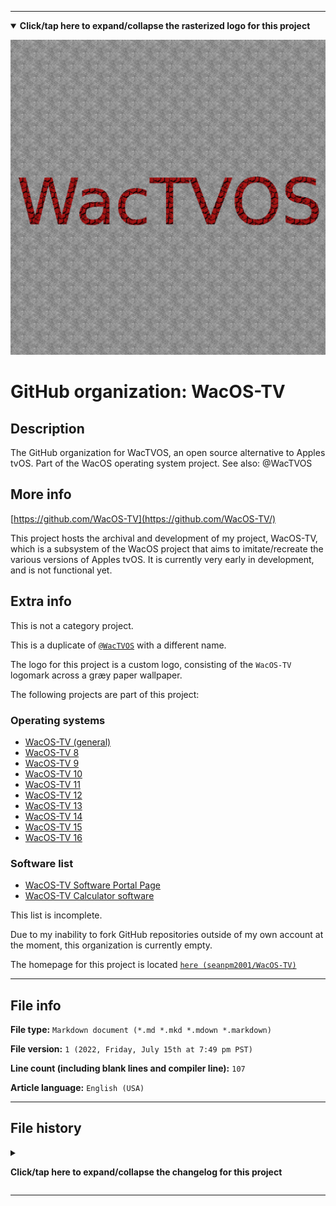 
***

<!--
<details><summary><b lang="en">Click/tap here to expand/collapse the vectorized logo for this project</b></summary>

![WichCraft_Icon_1024px.svg failed to load. The file may be missing or corrupt. Check the file path for errors first.](/AdditionalInfo/2/WacOS-TV/WichCraft_Icon_1024px.svg)

</details>
!-->

<details open><summary><b lang="en">Click/tap here to expand/collapse the rasterized logo for this project</b></summary>

![WacTVOS_Logo_V1_1280px_HighCompression.png failed to load. The file may be missing or corrupt. Check the file path for errors first.](/AdditionalInfo/2/WacOS-TV/WacTVOS_Logo_V1_1280px_HighCompression.png)

</details>

# GitHub organization: WacOS-TV

## Description

The GitHub organization for WacTVOS, an open source alternative to Apples tvOS. Part of the WacOS operating system project. See also: @WacTVOS

## More info

[https://github.com/WacOS-TV](https://github.com/WacOS-TV/)

This project hosts the archival and development of my project, WacOS-TV, which is a subsystem of the WacOS project that aims to imitate/recreate the various versions of Apples tvOS. It is currently very early in development, and is not functional yet.

## Extra info

This is not a category project.

This is a duplicate of [`@WacTVOS`](/AdditionalInfo/2/WacTVOS/) with a different name.

The logo for this project is a custom logo, consisting of the `WacOS-TV` logomark across a græy paper wallpaper.

The following projects are part of this project:

### Operating systems

- [WacOS-TV (general)](https://github.com/seanpm2001/WacOS-TV/)
- [WacOS-TV 8](https://github.com/seanpm2001/WacOS-TV_8/)
- [WacOS-TV 9](https://github.com/seanpm2001/WacOS-TV_9/)
- [WacOS-TV 10](https://github.com/seanpm2001/WacOS-TV_10/)
- [WacOS-TV 11](https://github.com/seanpm2001/WacOS-TV_11/)
- [WacOS-TV 12](https://github.com/seanpm2001/WacOS-TV_12/)
- [WacOS-TV 13](https://github.com/seanpm2001/WacOS-TV_13/)
- [WacOS-TV 14](https://github.com/seanpm2001/WacOS-TV_14/)
- [WacOS-TV 15](https://github.com/seanpm2001/WacOS-TV_15/)
- [WacOS-TV 16](https://github.com/seanpm2001/WacOS-TV_16/)

### Software list

- [WacOS-TV Software Portal Page](https://github.com/seanpm2001/WacOS_WacOS-TV_Software/)
- [WacOS-TV Calculator software](https://github.com/seanpm2001/WacOS_WacOS-TV_Software_Calculator/)

This list is incomplete.

Due to my inability to fork GitHub repositories outside of my own account at the moment, this organization is currently empty.

The homepage for this project is located [`here (seanpm2001/WacOS-TV)`](https://github.com/seanpm2001/WacOS-TV/)

<!--
There is no current home repository for this project.
!-->

***

## File info

**File type:** `Markdown document (*.md *.mkd *.mdown *.markdown)`

**File version:** `1 (2022, Friday, July 15th at 7:49 pm PST)`

**Line count (including blank lines and compiler line):** `107`

**Article language:** `English (USA)`

***

## File history

<details><summary><p lang="en"><b>Click/tap here to expand/collapse the changelog for this project</b></p></summary>

<details><summary><p lang="en"><b>Version 1 (2022, Friday, July 15th at 7:49 pm PST)</b></p></summary>

**This version was made by:** [`@seanpm2001`](https://github.com/seanpm2001/)

> Changes:

- [x] Started the file
- [x] Referenced the organization icon (raster)
<!--  - [x] Referenced the organization icon (vector) !-->
- [x] Added the organization description
- [x] Added the `more info` section
- [x] Added the `extra info` section
- [x] Added the `file info` section
- [x] Added the `file history` section
- [ ] No other changes in version 1

</details>

</details>

***
